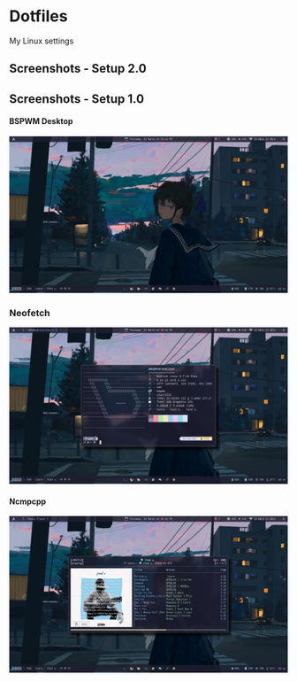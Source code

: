 # Dotfiles
My Linux settings

## Screenshots - Setup 2.0 

## Screenshots - Setup 1.0 

#### BSPWM Desktop
![Desktop BSPWM](https://raw.githubusercontent.com/MoisesMP/dotfiles/main/Screenshots-1.0/desktop.png)

### Neofetch
![Desktop BSPWM](https://raw.githubusercontent.com/MoisesMP/dotfiles/main/Screenshots-1.0/neofetch.png)

#### Ncmpcpp
![Desktop BSPWM](https://raw.githubusercontent.com/MoisesMP/dotfiles/main/Screenshots-1.0/ncmpcpp.png)
